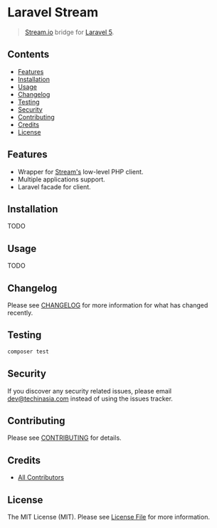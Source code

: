 # Laravel Stream
> [Stream.io](https://getstream.io) bridge for [Laravel 5](http://laravel.com/).

## Contents
- [Features](#features)
- [Installation](#installation)
- [Usage](#usage)
- [Changelog](#changelog)
- [Testing](#testing)
- [Security](#security)
- [Contributing](#contributing)
- [Credits](#credits)
- [License](#license)

## Features
- Wrapper for [Stream's](https://getstream.io) low-level PHP client.
- Multiple applications support.
- Laravel facade for client.

## Installation
TODO

## Usage
TODO

## Changelog
Please see [CHANGELOG](CHANGELOG.md) for more information for what has changed recently.

## Testing
``` bash
composer test
```

## Security
If you discover any security related issues, please email dev@techinasia.com instead of using the issues tracker.

## Contributing
Please see [CONTRIBUTING](CONTRIBUTING.md) for details.

## Credits
- [All Contributors](../../contributors)

## License
The MIT License (MIT). Please see [License File](LICENSE.md) for more information.
